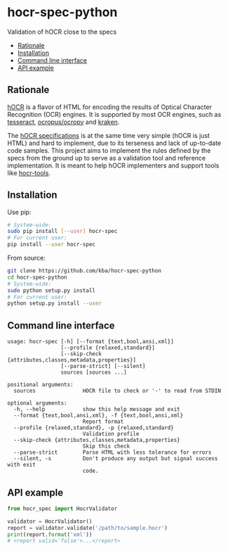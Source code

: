 # hocr-spec-python
Validation of hOCR close to the specs

<!-- BEGIN-MARKDOWN-TOC -->
* [Rationale](#rationale)
* [Installation](#installation)
* [Command line interface](#command-line-interface)
* [API example](#api-example)

<!-- END-MARKDOWN-TOC -->

## Rationale

[hOCR](https://github.com/kba/hocr-spec) is a flavor of HTML for encoding
the results of Optical Character Recognition (OCR) engines. It is supported by
most OCR engines, such as
[tesseract](https://github.com/tesseract-ocr/tesseract),
[ocropus/ocropy](https://github.com/tmbdev/ocropy) and
[kraken](https://github.com/mittagessen/kraken).

The [hOCR specifications](https://github.com/kba/hocr-spec) is at the same time
very simple (hOCR is just HTML) and hard to implement, due to its terseness and
lack of up-to-date code samples. This project aims to implement the rules
defined by the specs from the ground up to serve as a validation tool and
reference implementation. It is meant to help hOCR implementers and support
tools like [hocr-tools](https://github.com/tmbdev/hocr-tools).

## Installation

Use pip:

```sh
# System-wide:
sudo pip install [--user] hocr-spec
# For current user:
pip install --user hocr-spec
```

From source:

```sh
git clone https://github.com/kba/hocr-spec-python
cd hocr-spec-python
# System-wide:
sudo python setup.py install
# For current user:
python setup.py install --user
```

## Command line interface

<!-- BEGIN-EVAL echo; ./hocr-spec -h |sed 's/^/    /' -->

    usage: hocr-spec [-h] [--format {text,bool,ansi,xml}]
                     [--profile {relaxed,standard}]
                     [--skip-check {attributes,classes,metadata,properties}]
                     [--parse-strict] [--silent]
                     sources [sources ...]
    
    positional arguments:
      sources               HOCR file to check or '-' to read from STDIN
    
    optional arguments:
      -h, --help            show this help message and exit
      --format {text,bool,ansi,xml}, -f {text,bool,ansi,xml}
                            Report format
      --profile {relaxed,standard}, -p {relaxed,standard}
                            Validation profile
      --skip-check {attributes,classes,metadata,properties}
                            Skip this check
      --parse-strict        Parse HTML with less tolerance for errors
      --silent, -s          Don't produce any output but signal success with exit
                            code.

<!-- END-EVAL -->

## API example

```python
from hocr_spec import HocrValidator

validator = HocrValidator()
report = validator.validate('/path/to/sample.hocr')
print(report.format('xml'))
# <report valid='false'>...</report>
```
